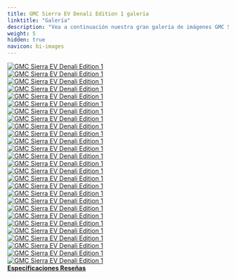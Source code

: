 ```yaml
---
title: GMC Sierra EV Denali Edition 1 galería
linktitle: "Galería"
description: "Vea a continuación nuestra gran galería de imágenes GMC Sierra EV Denali Edition 1. Haga clic en las imágenes para ver las versiones de alta resolución."
weight: 5
hidden: true
navicon: bi-images
---
```

<!-- markdownlint-disable MD033 -->
<div class="row" id ="my-gallery">
	<div class="pswp-grid-item col-6 col-md-4">
		<a href="https://media.evkx.net/multimedia/models/gmc/sierra_ev/sierra_ev_denali_edition_1/charging_1.jpg"
data-pswp-src="https://media.evkx.net/multimedia/models/gmc/sierra_ev/sierra_ev_denali_edition_1/charging_1.jpg"
data-pswp-width="1920"
data-pswp-height="960" 
target="_blank">
			<img src="https://media.evkx.net/multimedia/models/gmc/sierra_ev/sierra_ev_denali_edition_1/charging_1_xst.jpg" alt="GMC Sierra EV Denali Edition 1" class="img-fluid " />
		</a>
	</div>
	<div class="pswp-grid-item col-6 col-md-4">
		<a href="https://media.evkx.net/multimedia/models/gmc/sierra_ev/sierra_ev_denali_edition_1/details_1.jpg"
data-pswp-src="https://media.evkx.net/multimedia/models/gmc/sierra_ev/sierra_ev_denali_edition_1/details_1.jpg"
data-pswp-width="3000"
data-pswp-height="2000" 
target="_blank">
			<img src="https://media.evkx.net/multimedia/models/gmc/sierra_ev/sierra_ev_denali_edition_1/details_1_xst.jpg" alt="GMC Sierra EV Denali Edition 1" class="img-fluid " />
		</a>
	</div>
	<div class="pswp-grid-item col-6 col-md-4">
		<a href="https://media.evkx.net/multimedia/models/gmc/sierra_ev/sierra_ev_denali_edition_1/details_2.jpg"
data-pswp-src="https://media.evkx.net/multimedia/models/gmc/sierra_ev/sierra_ev_denali_edition_1/details_2.jpg"
data-pswp-width="3000"
data-pswp-height="2000" 
target="_blank">
			<img src="https://media.evkx.net/multimedia/models/gmc/sierra_ev/sierra_ev_denali_edition_1/details_2_xst.jpg" alt="GMC Sierra EV Denali Edition 1" class="img-fluid " />
		</a>
	</div>
	<div class="pswp-grid-item col-6 col-md-4">
		<a href="https://media.evkx.net/multimedia/models/gmc/sierra_ev/sierra_ev_denali_edition_1/details_3.jpg"
data-pswp-src="https://media.evkx.net/multimedia/models/gmc/sierra_ev/sierra_ev_denali_edition_1/details_3.jpg"
data-pswp-width="1920"
data-pswp-height="960" 
target="_blank">
			<img src="https://media.evkx.net/multimedia/models/gmc/sierra_ev/sierra_ev_denali_edition_1/details_3_xst.jpg" alt="GMC Sierra EV Denali Edition 1" class="img-fluid " />
		</a>
	</div>
	<div class="pswp-grid-item col-6 col-md-4">
		<a href="https://media.evkx.net/multimedia/models/gmc/sierra_ev/sierra_ev_denali_edition_1/details_4.jpg"
data-pswp-src="https://media.evkx.net/multimedia/models/gmc/sierra_ev/sierra_ev_denali_edition_1/details_4.jpg"
data-pswp-width="1920"
data-pswp-height="960" 
target="_blank">
			<img src="https://media.evkx.net/multimedia/models/gmc/sierra_ev/sierra_ev_denali_edition_1/details_4_xst.jpg" alt="GMC Sierra EV Denali Edition 1" class="img-fluid " />
		</a>
	</div>
	<div class="pswp-grid-item col-6 col-md-4">
		<a href="https://media.evkx.net/multimedia/models/gmc/sierra_ev/sierra_ev_denali_edition_1/details_5.jpg"
data-pswp-src="https://media.evkx.net/multimedia/models/gmc/sierra_ev/sierra_ev_denali_edition_1/details_5.jpg"
data-pswp-width="2000"
data-pswp-height="1000" 
target="_blank">
			<img src="https://media.evkx.net/multimedia/models/gmc/sierra_ev/sierra_ev_denali_edition_1/details_5_xst.jpg" alt="GMC Sierra EV Denali Edition 1" class="img-fluid " />
		</a>
	</div>
	<div class="pswp-grid-item col-6 col-md-4">
		<a href="https://media.evkx.net/multimedia/models/gmc/sierra_ev/sierra_ev_denali_edition_1/exterior_1.jpg"
data-pswp-src="https://media.evkx.net/multimedia/models/gmc/sierra_ev/sierra_ev_denali_edition_1/exterior_1.jpg"
data-pswp-width="1920"
data-pswp-height="1080" 
target="_blank">
			<img src="https://media.evkx.net/multimedia/models/gmc/sierra_ev/sierra_ev_denali_edition_1/exterior_1_xst.jpg" alt="GMC Sierra EV Denali Edition 1" class="img-fluid " />
		</a>
	</div>
	<div class="pswp-grid-item col-6 col-md-4">
		<a href="https://media.evkx.net/multimedia/models/gmc/sierra_ev/sierra_ev_denali_edition_1/exterior_2.jpg"
data-pswp-src="https://media.evkx.net/multimedia/models/gmc/sierra_ev/sierra_ev_denali_edition_1/exterior_2.jpg"
data-pswp-width="3000"
data-pswp-height="1750" 
target="_blank">
			<img src="https://media.evkx.net/multimedia/models/gmc/sierra_ev/sierra_ev_denali_edition_1/exterior_2_xst.jpg" alt="GMC Sierra EV Denali Edition 1" class="img-fluid " />
		</a>
	</div>
	<div class="pswp-grid-item col-6 col-md-4">
		<a href="https://media.evkx.net/multimedia/models/gmc/sierra_ev/sierra_ev_denali_edition_1/exterior_3.jpg"
data-pswp-src="https://media.evkx.net/multimedia/models/gmc/sierra_ev/sierra_ev_denali_edition_1/exterior_3.jpg"
data-pswp-width="1600"
data-pswp-height="900" 
target="_blank">
			<img src="https://media.evkx.net/multimedia/models/gmc/sierra_ev/sierra_ev_denali_edition_1/exterior_3_xst.jpg" alt="GMC Sierra EV Denali Edition 1" class="img-fluid " />
		</a>
	</div>
	<div class="pswp-grid-item col-6 col-md-4">
		<a href="https://media.evkx.net/multimedia/models/gmc/sierra_ev/sierra_ev_denali_edition_1/exterior_4.jpg"
data-pswp-src="https://media.evkx.net/multimedia/models/gmc/sierra_ev/sierra_ev_denali_edition_1/exterior_4.jpg"
data-pswp-width="1600"
data-pswp-height="900" 
target="_blank">
			<img src="https://media.evkx.net/multimedia/models/gmc/sierra_ev/sierra_ev_denali_edition_1/exterior_4_xst.jpg" alt="GMC Sierra EV Denali Edition 1" class="img-fluid " />
		</a>
	</div>
	<div class="pswp-grid-item col-6 col-md-4">
		<a href="https://media.evkx.net/multimedia/models/gmc/sierra_ev/sierra_ev_denali_edition_1/exterior_5.jpg"
data-pswp-src="https://media.evkx.net/multimedia/models/gmc/sierra_ev/sierra_ev_denali_edition_1/exterior_5.jpg"
data-pswp-width="2000"
data-pswp-height="1000" 
target="_blank">
			<img src="https://media.evkx.net/multimedia/models/gmc/sierra_ev/sierra_ev_denali_edition_1/exterior_5_xst.jpg" alt="GMC Sierra EV Denali Edition 1" class="img-fluid " />
		</a>
	</div>
	<div class="pswp-grid-item col-6 col-md-4">
		<a href="https://media.evkx.net/multimedia/models/gmc/sierra_ev/sierra_ev_denali_edition_1/frontseats_1.jpg"
data-pswp-src="https://media.evkx.net/multimedia/models/gmc/sierra_ev/sierra_ev_denali_edition_1/frontseats_1.jpg"
data-pswp-width="3000"
data-pswp-height="2000" 
target="_blank">
			<img src="https://media.evkx.net/multimedia/models/gmc/sierra_ev/sierra_ev_denali_edition_1/frontseats_1_xst.jpg" alt="GMC Sierra EV Denali Edition 1" class="img-fluid " />
		</a>
	</div>
	<div class="pswp-grid-item col-6 col-md-4">
		<a href="https://media.evkx.net/multimedia/models/gmc/sierra_ev/sierra_ev_denali_edition_1/frunk_1.jpg"
data-pswp-src="https://media.evkx.net/multimedia/models/gmc/sierra_ev/sierra_ev_denali_edition_1/frunk_1.jpg"
data-pswp-width="1920"
data-pswp-height="1080" 
target="_blank">
			<img src="https://media.evkx.net/multimedia/models/gmc/sierra_ev/sierra_ev_denali_edition_1/frunk_1_xst.jpg" alt="GMC Sierra EV Denali Edition 1" class="img-fluid " />
		</a>
	</div>
	<div class="pswp-grid-item col-6 col-md-4">
		<a href="https://media.evkx.net/multimedia/models/gmc/sierra_ev/sierra_ev_denali_edition_1/headlights_1.jpg"
data-pswp-src="https://media.evkx.net/multimedia/models/gmc/sierra_ev/sierra_ev_denali_edition_1/headlights_1.jpg"
data-pswp-width="2000"
data-pswp-height="1000" 
target="_blank">
			<img src="https://media.evkx.net/multimedia/models/gmc/sierra_ev/sierra_ev_denali_edition_1/headlights_1_xst.jpg" alt="GMC Sierra EV Denali Edition 1" class="img-fluid " />
		</a>
	</div>
	<div class="pswp-grid-item col-6 col-md-4">
		<a href="https://media.evkx.net/multimedia/models/gmc/sierra_ev/sierra_ev_denali_edition_1/interior_1.jpg"
data-pswp-src="https://media.evkx.net/multimedia/models/gmc/sierra_ev/sierra_ev_denali_edition_1/interior_1.jpg"
data-pswp-width="3000"
data-pswp-height="1761" 
target="_blank">
			<img src="https://media.evkx.net/multimedia/models/gmc/sierra_ev/sierra_ev_denali_edition_1/interior_1_xst.jpg" alt="GMC Sierra EV Denali Edition 1" class="img-fluid " />
		</a>
	</div>
	<div class="pswp-grid-item col-6 col-md-4">
		<a href="https://media.evkx.net/multimedia/models/gmc/sierra_ev/sierra_ev_denali_edition_1/interior_2.jpg"
data-pswp-src="https://media.evkx.net/multimedia/models/gmc/sierra_ev/sierra_ev_denali_edition_1/interior_2.jpg"
data-pswp-width="1600"
data-pswp-height="900" 
target="_blank">
			<img src="https://media.evkx.net/multimedia/models/gmc/sierra_ev/sierra_ev_denali_edition_1/interior_2_xst.jpg" alt="GMC Sierra EV Denali Edition 1" class="img-fluid " />
		</a>
	</div>
	<div class="pswp-grid-item col-6 col-md-4">
		<a href="https://media.evkx.net/multimedia/models/gmc/sierra_ev/sierra_ev_denali_edition_1/main_1.jpg"
data-pswp-src="https://media.evkx.net/multimedia/models/gmc/sierra_ev/sierra_ev_denali_edition_1/main_1.jpg"
data-pswp-width="3000"
data-pswp-height="1997" 
target="_blank">
			<img src="https://media.evkx.net/multimedia/models/gmc/sierra_ev/sierra_ev_denali_edition_1/main_1_xst.jpg" alt="GMC Sierra EV Denali Edition 1" class="img-fluid " />
		</a>
	</div>
	<div class="pswp-grid-item col-6 col-md-4">
		<a href="https://media.evkx.net/multimedia/models/gmc/sierra_ev/sierra_ev_denali_edition_1/roof_1.jpg"
data-pswp-src="https://media.evkx.net/multimedia/models/gmc/sierra_ev/sierra_ev_denali_edition_1/roof_1.jpg"
data-pswp-width="3000"
data-pswp-height="2000" 
target="_blank">
			<img src="https://media.evkx.net/multimedia/models/gmc/sierra_ev/sierra_ev_denali_edition_1/roof_1_xst.jpg" alt="GMC Sierra EV Denali Edition 1" class="img-fluid " />
		</a>
	</div>
	<div class="pswp-grid-item col-6 col-md-4">
		<a href="https://media.evkx.net/multimedia/models/gmc/sierra_ev/sierra_ev_denali_edition_1/screens_1.jpg"
data-pswp-src="https://media.evkx.net/multimedia/models/gmc/sierra_ev/sierra_ev_denali_edition_1/screens_1.jpg"
data-pswp-width="3000"
data-pswp-height="2001" 
target="_blank">
			<img src="https://media.evkx.net/multimedia/models/gmc/sierra_ev/sierra_ev_denali_edition_1/screens_1_xst.jpg" alt="GMC Sierra EV Denali Edition 1" class="img-fluid " />
		</a>
	</div>
	<div class="pswp-grid-item col-6 col-md-4">
		<a href="https://media.evkx.net/multimedia/models/gmc/sierra_ev/sierra_ev_denali_edition_1/screens_2.jpg"
data-pswp-src="https://media.evkx.net/multimedia/models/gmc/sierra_ev/sierra_ev_denali_edition_1/screens_2.jpg"
data-pswp-width="1920"
data-pswp-height="1080" 
target="_blank">
			<img src="https://media.evkx.net/multimedia/models/gmc/sierra_ev/sierra_ev_denali_edition_1/screens_2_xst.jpg" alt="GMC Sierra EV Denali Edition 1" class="img-fluid " />
		</a>
	</div>
	<div class="pswp-grid-item col-6 col-md-4">
		<a href="https://media.evkx.net/multimedia/models/gmc/sierra_ev/sierra_ev_denali_edition_1/screens_3.jpg"
data-pswp-src="https://media.evkx.net/multimedia/models/gmc/sierra_ev/sierra_ev_denali_edition_1/screens_3.jpg"
data-pswp-width="1600"
data-pswp-height="900" 
target="_blank">
			<img src="https://media.evkx.net/multimedia/models/gmc/sierra_ev/sierra_ev_denali_edition_1/screens_3_xst.jpg" alt="GMC Sierra EV Denali Edition 1" class="img-fluid " />
		</a>
	</div>
	<div class="pswp-grid-item col-6 col-md-4">
		<a href="https://media.evkx.net/multimedia/models/gmc/sierra_ev/sierra_ev_denali_edition_1/trailer_1.jpg"
data-pswp-src="https://media.evkx.net/multimedia/models/gmc/sierra_ev/sierra_ev_denali_edition_1/trailer_1.jpg"
data-pswp-width="3000"
data-pswp-height="1665" 
target="_blank">
			<img src="https://media.evkx.net/multimedia/models/gmc/sierra_ev/sierra_ev_denali_edition_1/trailer_1_xst.jpg" alt="GMC Sierra EV Denali Edition 1" class="img-fluid " />
		</a>
	</div>
	<div class="pswp-grid-item col-6 col-md-4">
		<a href="https://media.evkx.net/multimedia/models/gmc/sierra_ev/sierra_ev_denali_edition_1/trunk_1.jpg"
data-pswp-src="https://media.evkx.net/multimedia/models/gmc/sierra_ev/sierra_ev_denali_edition_1/trunk_1.jpg"
data-pswp-width="1920"
data-pswp-height="1080" 
target="_blank">
			<img src="https://media.evkx.net/multimedia/models/gmc/sierra_ev/sierra_ev_denali_edition_1/trunk_1_xst.jpg" alt="GMC Sierra EV Denali Edition 1" class="img-fluid " />
		</a>
	</div>
	<div class="pswp-grid-item col-6 col-md-4">
		<a href="https://media.evkx.net/multimedia/models/gmc/sierra_ev/sierra_ev_denali_edition_1/trunk_2.jpg"
data-pswp-src="https://media.evkx.net/multimedia/models/gmc/sierra_ev/sierra_ev_denali_edition_1/trunk_2.jpg"
data-pswp-width="2000"
data-pswp-height="1000" 
target="_blank">
			<img src="https://media.evkx.net/multimedia/models/gmc/sierra_ev/sierra_ev_denali_edition_1/trunk_2_xst.jpg" alt="GMC Sierra EV Denali Edition 1" class="img-fluid " />
		</a>
	</div>
	<div class="pswp-grid-item col-6 col-md-4">
		<a href="https://media.evkx.net/multimedia/models/gmc/sierra_ev/sierra_ev_denali_edition_1/trunk_3.jpg"
data-pswp-src="https://media.evkx.net/multimedia/models/gmc/sierra_ev/sierra_ev_denali_edition_1/trunk_3.jpg"
data-pswp-width="2000"
data-pswp-height="1000" 
target="_blank">
			<img src="https://media.evkx.net/multimedia/models/gmc/sierra_ev/sierra_ev_denali_edition_1/trunk_3_xst.jpg" alt="GMC Sierra EV Denali Edition 1" class="img-fluid " />
		</a>
	</div>
	<div class="pswp-grid-item col-6 col-md-4">
		<a href="https://media.evkx.net/multimedia/models/gmc/sierra_ev/sierra_ev_denali_edition_1/v2l_1.jpg"
data-pswp-src="https://media.evkx.net/multimedia/models/gmc/sierra_ev/sierra_ev_denali_edition_1/v2l_1.jpg"
data-pswp-width="1280"
data-pswp-height="1056" 
target="_blank">
			<img src="https://media.evkx.net/multimedia/models/gmc/sierra_ev/sierra_ev_denali_edition_1/v2l_1_xst.jpg" alt="GMC Sierra EV Denali Edition 1" class="img-fluid " />
		</a>
	</div>
	<div class="pswp-grid-item col-6 col-md-4">
		<a href="https://media.evkx.net/multimedia/models/gmc/sierra_ev/sierra_ev_denali_edition_1/wheels_1.jpg"
data-pswp-src="https://media.evkx.net/multimedia/models/gmc/sierra_ev/sierra_ev_denali_edition_1/wheels_1.jpg"
data-pswp-width="2000"
data-pswp-height="1000" 
target="_blank">
			<img src="https://media.evkx.net/multimedia/models/gmc/sierra_ev/sierra_ev_denali_edition_1/wheels_1_xst.jpg" alt="GMC Sierra EV Denali Edition 1" class="img-fluid " />
		</a>
	</div>
</div>
<script type="module">
  import PhotoSwipeLightbox from '/js/photoswipe-lightbox.esm.js';
    const lightbox = new PhotoSwipeLightbox({
       gallery: '#my-gallery',
        children: 'a',
        pswpModule: () => import('/js/photoswipe.esm.js')
    });
lightbox.init();
</script>
<div class="mt-3 mb-3">
<a href="../specifications/" class="text-decoration-none text-black">
<strong><i class="bi-arrow-left"></i> Especificaciones </strong>
</a>
<a href="../reviews/" class="text-decoration-none text-black float-end">
<strong>Reseñas <i class="bi-arrow-right"></i></strong>
</a>
</div>

